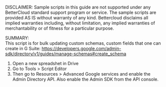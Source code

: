 DISCLAIMER: Sample scripts in this guide are not supported under any BetterCloud standard support program or service. The sample scripts are provided AS IS without warranty of any kind. Bettercloud disclaims all implied warranties including, without limitation, any implied warranties of merchantability or of fitness for a particular purpose.

SUMMARY:  
This script is for bulk updating custom schemas, custom fields that one can create in G Suite: https://developers.google.com/admin-sdk/directory/v1/guides/manage-schemas#create_schema


1) Open a new spreadshet in Drive
2) Go to Tools > Script Editor
3) Then go to Resources > Advanced Google services and enable the Admin Directory API. Also enable the Admin SDK from the API console.
